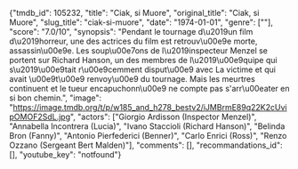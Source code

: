{"tmdb_id": 105232, "title": "Ciak, si Muore", "original_title": "Ciak, si Muore", "slug_title": "ciak-si-muore", "date": "1974-01-01", "genre": [""], "score": "7.0/10", "synopsis": "Pendant  le tournage d\u2019un film d\u2019horreur,  une des actrices du film est retrouv\u00e9e morte, assassin\u00e9e. Les soup\u00e7ons de l\u2019inspecteur Menzel se portent sur Richard Hanson, un des membres  de l\u2019\u00e9quipe qui s\u2019\u00e9tait r\u00e9cemment disput\u00e9 avec La victime et qui avait \u00e9t\u00e9 renvoy\u00e9 du tournage. Mais les meurtres continuent et le tueur encapuchonn\u00e9 ne compte pas s'arr\u00eater en si bon chemin.", "image": "https://image.tmdb.org/t/p/w185_and_h278_bestv2/iJMBrmE89q22K2cUvipOMOF2SdL.jpg", "actors": ["Giorgio Ardisson (Inspector Menzel)", "Annabella Incontrera (Lucia)", "Ivano Staccioli (Richard Hanson)", "Belinda Bron (Fanny)", "Antonio Pierfederici (Benner)", "Carlo Enrici (Ross)", "Renzo Ozzano (Sergeant Bert Malden)"], "comments": [], "recommandations_id": [], "youtube_key": "notfound"}